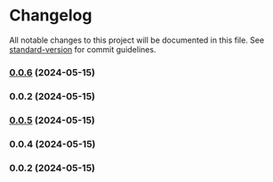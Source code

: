 # Changelog

All notable changes to this project will be documented in this file. See [standard-version](https://github.com/conventional-changelog/standard-version) for commit guidelines.

### [0.0.6](https://github.com/Nico2433/astro-utils/compare/v0.0.5...v0.0.6) (2024-05-15)

### 0.0.2 (2024-05-15)

### [0.0.5](https://github.com/Nico2433/astro-utils/compare/v0.0.4...v0.0.5) (2024-05-15)

### 0.0.4 (2024-05-15)

### 0.0.2 (2024-05-15)
